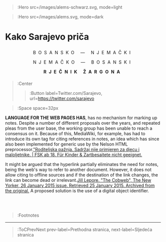 > :Hero src=/images/alems-schwarz.svg,
>       mode=light

> :Hero src=/images/alems.svg,
>       mode=dark


<h1>Kako Sarajevo priča</h1>

<p style="text-transform:uppercase;letter-spacing:8px; line-height:2.2;" align="center">Bosansko — njemački<br>njemačko — bosanski<br><b>rječnik žargona</b></p>

> :Center
> 
> > :Button label=Twitter.com/Sarajevo, url=https://twitter.com/sarajevo

> :Space space=32px

__LANGUAGE FOR THE WEB PAGES HAS__, has no mechanism for marking up notes. Despite a number of different proposals over the years, and repeated pleas from the user base, the working group has been unable to reach a consensus on it. Because of this, MediaWiki, for example, has had to introduce its own tag for citing references in notes, an idea which has since also been implemented for generic use by the Nelson HTML preprocessor.["Roditeljska pažnja. Sadržaj nije primjeren za djecu i maloljetnike. | FSK ab 18. Für Kinder & Zartbesaitete nicht geeignet.](:Footnote)

It might be argued that the hyperlink partially eliminates the need for notes, being the web's way to refer to another document. However, it does not allow citing to offline sources and if the destination of the link changes, the link can become dead or irrelevant.[Jill Lepore. "The Cobweb", The New Yorker, 26 January 2015 issue. Retrieved 25 January 2015. Archived from the original.](:Footnote) A proposed solution is the use of a digital object identifier.

<br><br>

> :Footnotes

****


> :ToCPrevNext prev-label=Prethodna stranica, next-label=Sljedeća stranica



